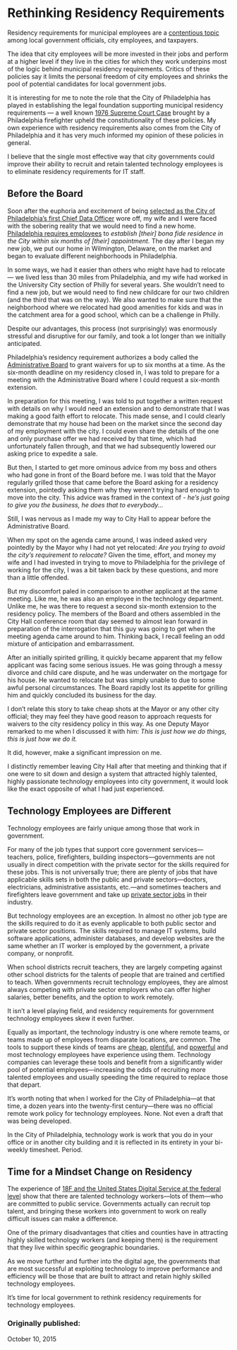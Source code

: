 # Rethinking Residency Requirements

Residency requirements for municipal employees are a [contentious topic](http://chippewa.com/news/local/court-ruling-could-open-residency-requirements/article_aa70ab00-61f6-5d25-849f-ddf571dce2da.html) among local government officials, city employees, and taxpayers.

The idea that city employees will be more invested in their jobs and perform at a higher level if they live in the cities for which they work underpins most of the logic behind municipal residency requirements. Critics of these policies say it limits the personal freedom of city employees and shrinks the pool of potential candidates for local government jobs.

It is interesting for me to note the role that the City of Philadelphia has played in establishing the legal foundation supporting municipal residency requirements — a well known [1976 Supreme Court Case](http://caselaw.findlaw.com/us-supreme-court/424/645.html) brought by a Philadelphia firefighter upheld the constitutionality of these policies. My own experience with residency requirements also comes from the City of Philadelphia and it  has very much informed my opinion of these policies in general.

I believe that the single most effective way that city governments could improve their ability to recruit and retain talented technology employees is to eliminate residency requirements for IT staff.

## Before the Board

Soon after the euphoria and excitement of being [selected as the City of Philadelphia’s first Chief Data Officer](http://www.phillymag.com/news/2012/10/12/mark-headd-show-data/) wore off, my wife and I were faced with the sobering reality that we would need to find a new home. [Philadelphia requires employees](http://www.phila.gov/personnel/webregs/reg30.htm) to *establish [their] bona fide residence in the City within six months of [their] appointment.* The day after I began my new job, we put our home in Wilmington, Delaware, on the market and began to evaluate different neighborhoods in Philadelphia.

In some ways, we had it easier than others who might have had to relocate — we lived less than 30 miles from Philadelphia, and my wife had worked in the University City section of Philly for several years. She wouldn’t need to find a new job, but we would need to find new childcare for our two children (and the third that was on the way). We also wanted to make sure that the neighborhood where we relocated had good amenities for kids and was in the catchment area for a good school, which can be a challenge in Philly.

Despite our advantages, this process (not surprisingly) was enormously stressful and disruptive for our family, and took a lot longer than we initially anticipated.

Philadelphia’s residency requirement authorizes a body called the [Administrative Board](http://www.phila.gov/personnel/specs/agenitem/adboard-index.htm) to grant waivers for up to six months at a time. As the six-month deadline on my residency closed in, I was told to prepare for a meeting with the Administrative Board where I could request a six-month extension.

In preparation for this meeting, I was told to put together a written request with details on why I would need an extension and to demonstrate that I was making a good faith effort to relocate. This made sense, and I could clearly demonstrate that my house had been on the market since the second day of my employment with the city. I could even share the details of the one and only purchase offer we had received by that time, which had unfortunately fallen through, and that we had subsequently lowered our asking price to expedite a sale.

But then, I started to get more ominous advice from my boss and others who had gone in front of the Board before me. I was told that the Mayor regularly grilled those that came before the Board asking for a residency extension, pointedly asking them why they weren’t trying hard enough to move into the city. This advice was framed in the context of - *he’s just going to give you the business, he does that to everybody...*

Still, I was nervous as I made my way to City Hall to appear before the Administrative Board.

When my spot on the agenda came around, I was indeed asked very pointedly by the Mayor why I had not yet relocated: *Are you trying to avoid the city’s requirement to relocate?* Given the time, effort, and money my wife and I had invested in trying to move to Philadelphia for the privilege of working for the city, I was a bit taken back by these questions, and more than a little offended.

But my discomfort paled in comparison to another applicant at the same meeting. Like me, he was also an employee in the technology department. Unlike me, he was there to request a second six-month extension to the residency policy. The members of the Board and others assembled in the City Hall conference room that day seemed to almost lean forward in preparation of the interrogation that this guy was going to get when the meeting agenda came around to him. Thinking back, I recall feeling an odd mixture of anticipation and embarrassment.

After an initially spirited grilling, it quickly became apparent that my fellow applicant was facing some serious issues. He was going through a messy divorce and child care dispute, and he was underwater on the mortgage for his house. He wanted to relocate but was simply unable to due to some awful personal circumstances. The Board rapidly lost its appetite for grilling him and quickly concluded its business for the day.

I don’t relate this story to take cheap shots at the Mayor or any other city official; they may feel they have good reason to approach requests for waivers to the city residency policy in this way. As one Deputy Mayor remarked to me when I discussed it with him: *This is just how we do things, this is just how we do it.*

It did, however, make a significant impression on me.

I distinctly remember leaving City Hall after that meeting and thinking that if one were to sit down and design a system that attracted highly talented, highly passionate technology employees into city government,  it would look like the exact opposite of what I had just experienced.

## Technology Employees are Different

Technology employees are fairly unique among those that work in government.

For many of the job types that support core government services—teachers, police, firefighters, building inspectors—governments are not usually in direct competition with the private sector for the skills required for these jobs. This is not universally true; there are plenty of jobs that have applicable skills sets in both the public and private sectors—doctors, electricians, administrative assistants, etc.—and sometimes teachers and firefighters leave government and take up [private sector jobs](https://www.wildfirex.com/private-firefighting/) in their industry.

But technology employees are an exception. In almost no other job type are the skills required to do it as evenly applicable to both public sector and private sector positions. The skills required to manage IT systems, build software applications, administer databases, and develop websites are the same whether an IT worker is employed by the government, a private company, or nonprofit.

When school districts recruit teachers, they are largely competing against other school districts for the talents of people that are trained and certified to teach. When governments recruit technology employees, they are almost always competing with private sector employers who can offer higher salaries, better benefits, and the option to work remotely.

It isn’t a level playing field, and residency requirements for government technology employees skew it even further.

Equally as important, the technology industry is one where remote teams, or teams made up of employees from disparate locations, are common. The tools to support these kinds of teams are [cheap](http://github.com/), [plentiful](https://slack.com/), and [powerful](https://trello.com/) and most technology employees have experience using them. Technology companies can leverage these tools and benefit from a significantly wider pool of potential employees—increasing the odds of recruiting more talented employees and usually speeding the time required to replace those that depart.

It’s worth noting that when I worked for the City of Philadelphia—at that time, a dozen years into the twenty-first century—there was no official remote work policy for technology employees. None. Not even a draft that was being developed.

In the City of Philadelphia, technology work is work that you do in your office or in another city building and it is reflected in its entirety in your bi-weekly timesheet. Period.

## Time for a Mindset Change on Residency

The experience of [18F and the United States Digital Service at the federal level](https://fcw.com/articles/2015/03/23/18f-growing-fast.aspx) show that there are talented technology workers—lots of them—who are committed to public service. Governments actually can recruit top talent, and bringing these workers into government to work on really difficult issues can make a difference.

One of the primary disadvantages that cities and counties have in attracting highly skilled technology workers (and keeping them) is the requirement that they live within specific geographic boundaries.

As we move further and further into the digital age, the governments that are most successful at exploiting technology to improve performance and efficiency will be those that are built to attract and retain highly skilled technology employees.

It’s time for local government to rethink residency requirements for technology employees.

### Originally published:
October 10, 2015